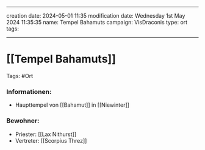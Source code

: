 
---
creation date: 2024-05-01 11:35 
modification date: Wednesday 1st May 2024 11:35:35 
name: Tempel Bahamuts 
campaign: VisDraconis
type: ort
tags:

--- 

# [[Tempel Bahamuts]]

Tags: #Ort

### Informationen:
- Haupttempel von [[Bahamut]] in [[Niewinter]]

### Bewohner:
- Priester: [[Lax Nithurst]]
- Vertreter: [[Scorpius Threz]]

